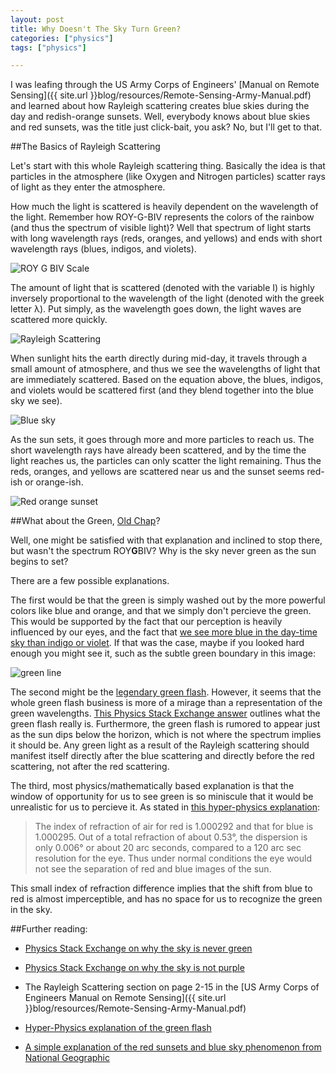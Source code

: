 ```yaml
---
layout: post
title: Why Doesn't The Sky Turn Green?
categories: ["physics"]
tags: ["physics"]

---
```


I was leafing through the US Army Corps of Engineers' [Manual on Remote Sensing]({{ site.url }}blog/resources/Remote-Sensing-Army-Manual.pdf) and learned about how Rayleigh scattering creates blue skies during the day and redish-orange sunsets. Well, everybody knows about blue skies and red sunsets, was the title just click-bait, you ask? No, but I'll get to that. 

##The Basics of Rayleigh Scattering

Let's start with this whole Rayleigh scattering thing. Basically the idea is that particles in the atmosphere (like Oxygen and Nitrogen particles) scatter rays of light as they enter the atmosphere. 

How much the light is scattered is heavily dependent on the wavelength of the light. Remember how ROY-G-BIV represents the colors of the rainbow (and thus the spectrum of visible light)? Well that spectrum of light starts with long wavelength rays (reds, oranges, and yellows) and ends with short wavelength rays (blues, indigos, and violets). 

![ROY G BIV Scale](http://usercontent1.hubimg.com/6875262_f520.jpg)

The amount of light that is scattered (denoted with the variable I) is highly inversely proportional to the wavelength of the light (denoted with the greek letter &lambda;). Put simply, as the wavelength goes down, the light waves are scattered more quickly.

![Rayleigh Scattering](http://rogercortesi.com/eqn/tempimagedir/eqn2922.png)

When sunlight hits the earth directly during mid-day, it travels through a small amount of atmosphere, and thus we see the wavelengths of light that are immediately scattered. Based on the equation above, the blues, indigos, and violets would be scattered first (and they blend together into the blue sky we see). 

![Blue sky](http://www.givingwhatwecan.org/sites/givingwhatwecan.org/files/Krisztina%20Csortea/Create%20Story/blue_sky.jpg)

As the sun sets, it goes through more and more particles to reach us. The short wavelength rays have already been scattered, and by the time the light reaches us, the particles can only scatter the light remaining. Thus the reds, oranges, and yellows are scattered near us and the sunset seems red-ish or orange-ish. 

![Red orange sunset](http://www.effifoods.com/blog/wp-content/uploads/2015/05/red-orange-sunset.jpg)

##What about the Green, [Old Chap](http://www.shmoop.com/great-gatsby/green-light-symbol.html)?

Well, one might be satisfied with that explanation and inclined to stop there, but wasn't the spectrum ROY**G**BIV? Why is the sky never green as the sun begins to set?

There are a few possible explanations. 

The first would be that the green is simply washed out by the more powerful colors like blue and orange, and that we simply don't percieve the green. This would be supported by the fact that our perception is heavily influenced by our eyes, and the fact that [we see more blue in the day-time sky than indigo or violet](http://physics.stackexchange.com/a/28903). If that was the case, maybe if you looked hard enough you might see it, such as the subtle green boundary in this image:

![green line](http://s.imwx.com/common/articles/images/sunset-venicela_650x366.jpg)

The second might be the [legendary green flash](https://www.youtube.com/watch?v=gGgcZkxEWEc). However, it seems that the whole green flash business is more of a mirage than a representation of the green wavelengths. [This Physics Stack Exchange answer](http://physics.stackexchange.com/a/137211) outlines what the green flash really is. Furthermore, the green flash is rumored to appear just as the sun dips below the horizon, which is not where the spectrum implies it should be. Any green light as a result of the Rayleigh scattering should manifest itself directly after the blue scattering and directly before the red scattering, not after the red scattering. 

The third, most physics/mathematically based explanation is that the window of opportunity for us to see green is so miniscule that it would be unrealistic for us to percieve it. As stated in [this hyper-physics explanation](http://hyperphysics.phy-astr.gsu.edu/hbase/atmos/redsun.html):

>The index of refraction of air for red is 1.000292 and that for blue is 1.000295. Out of a total refraction of about 0.53°, the dispersion is only 0.006° or about 20 arc seconds, compared to a 120 arc sec resolution for the eye. Thus under normal conditions the eye would not see the separation of red and blue images of the sun.

This small index of refraction difference implies that the shift from blue to red is almost imperceptible, and has no space for us to recognize the green in the sky. 


##Further reading:

 - [Physics Stack Exchange on why the sky is never green](http://physics.stackexchange.com/a/137217)

 - [Physics Stack Exchange on why the sky is not purple](http://physics.stackexchange.com/a/28903)

 - The Rayleigh Scattering section on page 2-15 in the [US Army Corps of Engineers Manual on Remote Sensing]({{ site.url }}blog/resources/Remote-Sensing-Army-Manual.pdf)

 - [Hyper-Physics explanation of the green flash](http://hyperphysics.phy-astr.gsu.edu/hbase/atmos/redsun.html)

 - [A simple explanation of the red sunsets and blue sky phenomenon from National Geographic](http://news.nationalgeographic.com/news/2013/10/131027-sunset-sky-change-color-red-clouds-science/)

